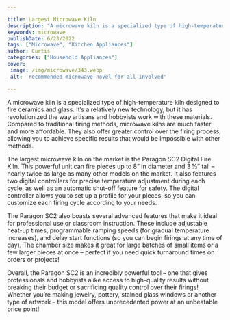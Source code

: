 ```yaml
---

title: Largest Microwave Kiln
description: "A microwave kiln is a specialized type of high-temperature kiln designed to fire ceramics and glass. It’s a relatively new technol...find out now"
keywords: microwave
publishDate: 6/23/2022
tags: ["Microwave", "Kitchen Appliances"]
author: Curtis
categories: ["Household Appliances"]
cover: 
 image: /img/microwave/343.webp
 alt: 'recommended microwave novel for all involved'

---
```


A microwave kiln is a specialized type of high-temperature kiln designed to fire ceramics and glass. It’s a relatively new technology, but it has revolutionized the way artisans and hobbyists work with these materials. Compared to traditional firing methods, microwave kilns are much faster and more affordable. They also offer greater control over the firing process, allowing you to achieve specific results that would be impossible with other methods. 

The largest microwave kiln on the market is the Paragon SC2 Digital Fire Kiln. This powerful unit can fire pieces up to 8” in diameter and 3 ½” tall – nearly twice as large as many other models on the market. It also features two digital controllers for precise temperature adjustment during each cycle, as well as an automatic shut-off feature for safety. The digital controller allows you to set up a profile for your pieces, so you can customize each firing cycle according to your needs. 

The Paragon SC2 also boasts several advanced features that make it ideal for professional use or classroom instruction. These include adjustable heat-up times, programmable ramping speeds (for gradual temperature increases), and delay start functions (so you can begin firings at any time of day). The chamber size makes it great for large batches of small items or a few larger pieces at once – perfect if you need quick turnaround times on orders or projects! 

Overall, the Paragon SC2 is an incredibly powerful tool – one that gives professionals and hobbyists alike access to high-quality results without breaking their budget or sacrificing quality control over their firings! Whether you’re making jewelry, pottery, stained glass windows or another type of artwork – this model offers unprecedented power at an unbeatable price point!
